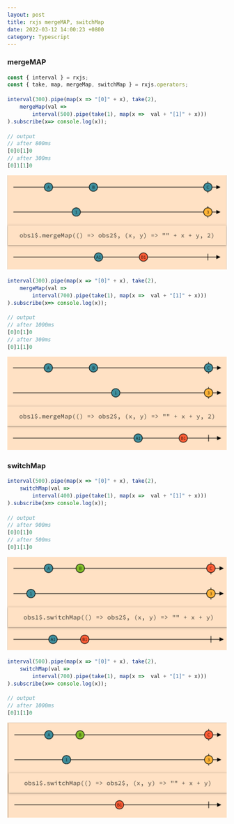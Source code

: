 ```yaml
---
layout: post
title: rxjs mergeMAP, switchMap 
date: 2022-03-12 14:00:23 +0800
category: Typescript
---
```

### mergeMAP

```typescript
const { interval } = rxjs;
const { take, map, mergeMap, switchMap } = rxjs.operators;

interval(300).pipe(map(x => "[0]" + x), take(2), 
    mergeMap(val => 
        interval(500).pipe(take(1), map(x =>  val + "[1]" + x)))
).subscribe(x=> console.log(x));

// output
// after 800ms
[0]0[1]0
// after 300ms
[0]1[1]0
```
![alt text](/public/img/typescript/003-mergeMap-01.PNG)
```typescript
interval(300).pipe(map(x => "[0]" + x), take(2), 
    mergeMap(val => 
        interval(700).pipe(take(1), map(x =>  val + "[1]" + x)))
).subscribe(x=> console.log(x));

// output
// after 1000ms
[0]0[1]0
// after 300ms
[0]1[1]0
```
![alt text](/public/img/typescript/003-mergeMap-02.PNG)
<br>
### switchMap

```typescript
interval(500).pipe(map(x => "[0]" + x), take(2), 
    switchMap(val => 
        interval(400).pipe(take(1), map(x =>  val + "[1]" + x)))
).subscribe(x=> console.log(x));

// output
// after 900ms
[0]0[1]0
// after 500ms
[0]1[1]0
```
![alt text](/public/img/typescript/003-switchMap-01.PNG)
```typescript
interval(500).pipe(map(x => "[0]" + x), take(2), 
    switchMap(val => 
        interval(700).pipe(take(1), map(x =>  val + "[1]" + x)))
).subscribe(x=> console.log(x));

// output
// after 1000ms
[0]1[1]0
```
![alt text](/public/img/typescript/003-switchMap-02.PNG)




